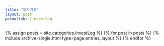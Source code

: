 ```yaml
---
title: "투자기록"
layout: post
permalink: /investlog
---
```


{% assign posts = site.categories.InvestLog %}
{% for post in posts %} {% include archive-single.html type=page.entries_layout %} {% endfor %}
